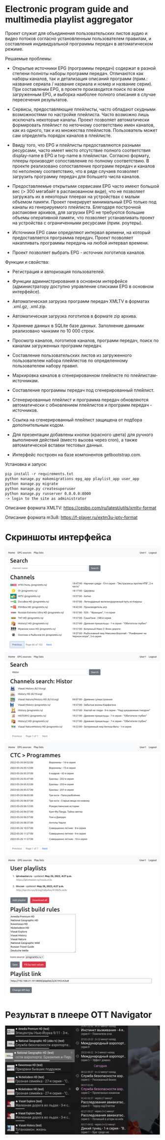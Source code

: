 Electronic program guide and multimedia playlist aggregator
======

Проект служит для объединения пользовательских листов аудио и видео потоков согласно установленным пользователем правилам, и составления индивидуальной программы передач в автоматическом режиме.

Решаемые проблемы:

* Открытые источники EPG (программы передач) содержат в разной степени полноты наборы программ передач. Отличаются как наборы каналов, так и детализация описаний программ (прим.: название сериала / название сериала и номер и название серии). При составлении EPG, в проекте производится поиск по всем загруженным EPG, и выборка наиболее полного описания в случае пересечения результатов.

* Сервисы, предоставляющие плейлисты, часто обладают скудными возможностями по настройке плейлиста. Часто возможно лишь исключать некоторые каналы. Проект позволяет автоматически формировать плейлист по неточному соответствию имен каналов, как из одного, так и из множества плейлистов. Пользователь может сам определять порядок каналов в плейлисте.

* Ввиду того, что EPG и плейлисты предоставляются разными ресурсами, часто имеет место отсутствие полного соответствия display-name в EPG и tvg-name в плейлистах. Согласно формату, плееры производят сопоставление по полному соответствию. В проекте реализовано сопоставление программ передач и каналов по неполному соответствию, что в ряде случаев позволяет загрузить программу передач для большего числа каналов.

* Предоставляемые открытыми сервисами EPG часто имеют большой вес (> 300 мегабайт в распакованном виде), что не позволяет загружать их в некоторых плеерах на устройствах с малым объемом памяти. Проект генерирует минимальный EPG только под каналы из генерируемого плейлиста. Блягодаря построчной распаковке архивов, для загрузки EPG не требуются большие объемы оперативной памяти, что позволяет устанавливать проект на устройства с ограниченными ресурсами (прим. роутеры).

* Источники EPG сами определяют интервал времени, на который предоставляется программа передач. Проект позволяет накапливать программы передачь на любой интервал времени.

* Проект позволяет выбрать EPG - источник логотипов каналов.

Функции и свойства:

* Регистрация и авторизация пользователей.

* Функции администрирования в основном интерфейсе (администратору доступно управление списками EPG в основном интерфейсе).

* Автоматическая загрузка программ передач XMLTV в форматах .xml.gz, .xml.zip.

* Автоматическая загрузка логотипов в формате zip архива.

* Хранение данных в SQLite базе данных. Заполнение данными реализовано чанками по 10 000 строк.

* Просмотр каналов, логотипов каналов, программ передач, поиск по каналам загруженных программ передач.

* Составление пользовательских листов из загруженного пользователем набора плейлистов по определенному пользователем набору правил.

* Маркировка каналов в сгенерированном плейлисте по плейлистам-источникам.

* Составление программы передач под сгенерированный плейлист.

* Сгенерированные плейлист и программа передач обновляются автоматически с обновлением плейлистов и программ передач - источников.

* Ссылка на сгенерированный плейлист защищена от подбора дополнительным кодом.

* Для презентации добавлены кнопки (красного цвета) для ручного выполнения действий (вместо вызова через cron), а также автоматической вставки тестовых данных.

* Интерфейс построен на базе компонентов getbootstrap.com.

Установка и запуск:

    pip install -r requirements.txt
    python manage.py makemigrations epg_app playlist_app user_app
    python manage.py migrate
    python manage.py createsuperuser
    python manage.py runserver 0.0.0.0:8000
    -> login to the site as administrator

Описание формата XMLTV: https://cesbo.com/ru/latest/utils/xmltv-format

Описание формата m3u8: https://f-player.ru/extm3u-iptv-format

Скриншоты интерфейса
======
![Alt text](https://github.com/paveltkv/OtusProject/raw/master/screenshots/Screenshot_1_channels.png "Channel list")
![Alt text](https://github.com/paveltkv/OtusProject/raw/master/screenshots/Screenshot_2_search.png "Search")
![Alt text](https://github.com/paveltkv/OtusProject/raw/master/screenshots/Screenshot_3_programmes.png "Programmes list")
![Alt text](https://github.com/paveltkv/OtusProject/raw/master/screenshots/Screenshot_4_settings_panel.png "Playlist settings_panel")


Результат в плеере OTT Navigator
======
![Alt text](https://github.com/paveltkv/OtusProject/raw/master/screenshots/OTT_Navigator_screen.png "Result screenshot")
